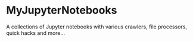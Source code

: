 # MyJupyterNotebooks
A collections of Jupyter notebooks with various crawlers, file processors, quick hacks and more...
